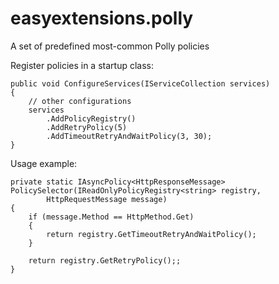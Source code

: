 # easyextensions.polly
A set of predefined most-common Polly policies

Register policies in a startup class:

    public void ConfigureServices(IServiceCollection services)
    {
        // other configurations               
        services
            .AddPolicyRegistry()
            .AddRetryPolicy(5)
            .AddTimeoutRetryAndWaitPolicy(3, 30);
    }
                
Usage example:

    private static IAsyncPolicy<HttpResponseMessage> PolicySelector(IReadOnlyPolicyRegistry<string> registry,
            HttpRequestMessage message)
    {
        if (message.Method == HttpMethod.Get)
        {
            return registry.GetTimeoutRetryAndWaitPolicy();
        }
        
        return registry.GetRetryPolicy();;
    }
